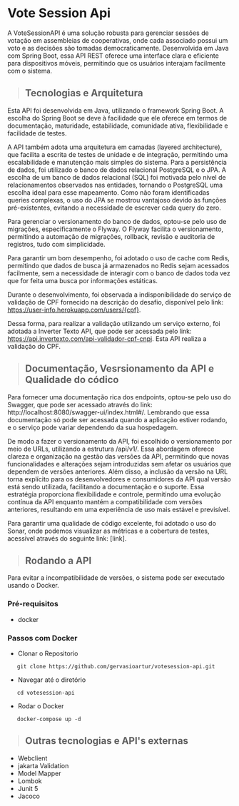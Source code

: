 # Vote Session Api

A VoteSessionAPI é uma solução robusta para gerenciar sessões de votação em assembleias de cooperativas, onde cada
associado possui um voto e as decisões são tomadas democraticamente. Desenvolvida em Java com Spring Boot, essa API REST
oferece uma interface clara e eficiente para dispositivos móveis, permitindo que os usuários interajam facilmente com o
sistema.


> ## Tecnologias e Arquitetura
Esta API foi desenvolvida em Java, utilizando o framework Spring Boot. A escolha do Spring Boot se deve à facilidade que
ele oferece em termos de documentação, maturidade, estabilidade, comunidade ativa, flexibilidade e facilidade de testes.

A API também adota uma arquitetura em camadas (layered architecture), que facilita a escrita de testes de unidade e de
integração, permitindo uma escalabilidade e manutenção mais simples do sistema. Para a persistência de dados, foi
utilizado
o banco de dados relacional PostgreSQL e o JPA. A escolha de um banco de dados relacional (SQL) foi motivada pelo nível
de relacionamentos observados nas entidades, tornando o PostgreSQL uma escolha ideal para esse mapeamento. Como não
foram
identificadas queries complexas, o uso do JPA se mostrou vantajoso devido às funções pré-existentes, evitando a
necessidade
de escrever cada query do zero.

Para gerenciar o versionamento do banco de dados, optou-se pelo uso de migrações, especificamente o Flyway. O Flyway
facilita
o versionamento, permitindo a automação de migrações, rollback, revisão e auditoria de registros, tudo com simplicidade.

Para garantir um bom desempenho, foi adotado o uso de cache com Redis, permitindo que dados de busca já armazenados no
Redis sejam acessados facilmente, sem a necessidade de interagir com o banco de dados toda vez que for feita uma busca
por informações estáticas.

Durante o desenvolvimento, foi observada a indisponibilidade do serviço de validação de CPF fornecido na descrição do
desafio, disponível pelo link: https://user-info.herokuapp.com/users/{cpf}.

Dessa forma, para realizar a validação utilizando um serviço externo, foi adotada a Inverter Texto API, que pode ser
acessada pelo link: https://api.invertexto.com/api-validador-cpf-cnpj. Esta API realiza a validação do CPF.

> ## Documentação, Vesrsionamento da API e Qualidade do códico

Para fornecer uma documentação rica dos endpoints, optou-se pelo uso do Swagger, que pode ser acessado através do
link: http://localhost:8080/swagger-ui/index.html#/. Lembrando que essa documentação só pode ser acessada quando a
aplicação estiver rodando, e o serviço pode variar dependendo da sua hospedagem.

De modo a fazer o versionamento da API, foi escolhido o versionamento por meio de URLs, utilizando a estrutura /api/v1/.
Essa abordagem oferece clareza e organização na gestão das versões da API, permitindo que novas funcionalidades e
alterações
sejam introduzidas sem afetar os usuários que dependem de versões anteriores. Além disso, a inclusão da versão na URL
torna explícito para os desenvolvedores e consumidores da API qual versão está sendo utilizada, facilitando a
documentação
e o suporte. Essa estratégia proporciona flexibilidade e controle, permitindo uma evolução contínua da API enquanto
mantém
a compatibilidade com versões anteriores, resultando em uma experiência de uso mais estável e previsível.

Para garantir uma qualidade de código excelente, foi adotado o uso do Sonar, onde podemos visualizar as métricas e a
cobertura de testes, acessível através do seguinte link: [link].

> ## Rodando a API

Para evitar a incompatibilidade de versões, o sistema pode ser executado usando o Docker.

### Pré-requisitos

- docker

### Passos com Docker

- Clonar o Repositorio

 ```
    git clone https://github.com/gervasioartur/votesession-api.git 
 ```

- Navegar até o diretório

 ```
    cd votesession-api
 ```

- Rodar o Docker

 ```
    docker-compose up -d
 ```

> ## Outras tecnologias e API's externas

- Webclient
- jakarta Validation
- Model Mapper
- Lombok
- Junit 5
- Jacoco